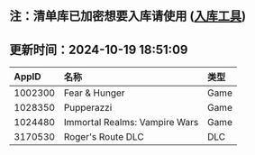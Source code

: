 ## 注：清单库已加密想要入库请使用 ([入库工具](https://github.com/BlankTMing/ManifestAutoUpdate/releases))

## 更新时间：2024-10-19 18:51:09
| AppID | 名称 | 类型  |
| :-------------------- | :----------------------------- | :----------- |
| 1002300 | Fear & Hunger| Game |
| 1028350 | Pupperazzi| Game |
| 1024480 | Immortal Realms: Vampire Wars| Game |
| 3170530 | Roger's Route DLC| DLC |
